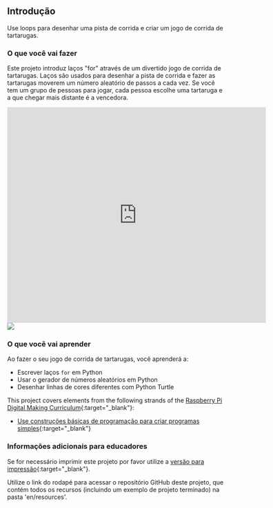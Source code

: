 ## Introdução

Use loops para desenhar uma pista de corrida e criar um jogo de corrida de tartarugas.

### O que você vai fazer

Este projeto introduz laços "for" através de um divertido jogo de corrida de tartarugas. Laços são usados ​​para desenhar a pista de corrida e fazer as tartarugas moverem um número aleatório de passos a cada vez. Se você tem um grupo de pessoas para jogar, cada pessoa escolhe uma tartaruga e a que chegar mais distante é a vencedora.

<div class="trinket">
  <iframe src="https://trinket.io/embed/python/9339862606?outputOnly=true&start=result" width="600" height="500" frameborder="0" marginwidth="0" marginheight="0" allowfullscreen>
  </iframe>
  <img src="images/race-finished.png">
</div>

### O que você vai aprender

Ao fazer o seu jogo de corrida de tartarugas, você aprenderá a:

+ Escrever laços `for` em Python
+ Usar o gerador de números aleatórios em Python
+ Desenhar linhas de cores diferentes com Python Turtle

This project covers elements from the following strands of the [Raspberry Pi Digital Making Curriculum](https://rpf.io/curriculum){:target="_blank"}:

+ [Use construções básicas de programação para criar programas simples](https://www.raspberrypi.org/curriculum/programming/creator/){:target="_blank"}

### Informações adicionais para educadores

Se for necessário imprimir este projeto por favor utilize a [versão para impressão](https://projects.raspberrypi.org/en/projects/turtle-race/print){:target="_blank"}.

Utilize o link do rodapé para acessar o repositório GitHub deste projeto, que contém todos os recursos (incluindo um exemplo de projeto terminado) na pasta 'en/resources'.